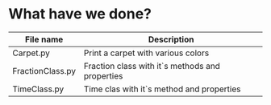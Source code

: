# What have we done?


| File name | Description |
| --------- | ----------- |
| Carpet.py | Print a carpet with various colors |
| FractionClass.py | Fraction class with it`s methods and properties |
| TimeClass.py | Time clas with it`s method and properties |